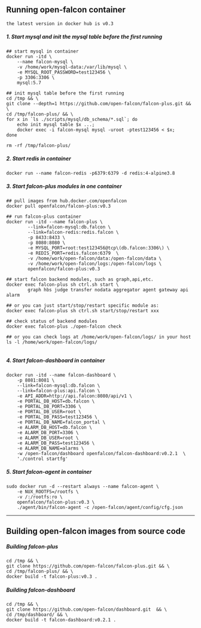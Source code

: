 ## Running open-falcon container

`the latest version in docker hub is v0.3`

##### 1. Start mysql and init the mysql table before the first running

```
## start mysql in container
docker run -itd \
    --name falcon-mysql \
    -v /home/work/mysql-data:/var/lib/mysql \
    -e MYSQL_ROOT_PASSWORD=test123456 \
    -p 3306:3306 \
    mysql:5.7

## init mysql table before the first running
cd /tmp && \
git clone --depth=1 https://github.com/open-falcon/falcon-plus.git && \
cd /tmp/falcon-plus/ && \
for x in `ls ./scripts/mysql/db_schema/*.sql`; do
    echo init mysql table $x ...;
    docker exec -i falcon-mysql mysql -uroot -ptest123456 < $x;
done

rm -rf /tmp/falcon-plus/
```

##### 2. Start redis in container

```
docker run --name falcon-redis -p6379:6379 -d redis:4-alpine3.8
```

##### 3. Start falcon-plus modules in one container

```
## pull images from hub.docker.com/openfalcon
docker pull openfalcon/falcon-plus:v0.3

## run falcon-plus container
docker run -itd --name falcon-plus \
        --link=falcon-mysql:db.falcon \
        --link=falcon-redis:redis.falcon \
        -p 8433:8433 \
        -p 8080:8080 \
        -e MYSQL_PORT=root:test123456@tcp\(db.falcon:3306\) \
        -e REDIS_PORT=redis.falcon:6379  \
        -v /home/work/open-falcon/data:/open-falcon/data \
        -v /home/work/open-falcon/logs:/open-falcon/logs \
        openfalcon/falcon-plus:v0.3

## start falcon backend modules, such as graph,api,etc.
docker exec falcon-plus sh ctrl.sh start \
        graph hbs judge transfer nodata aggregator agent gateway api alarm

## or you can just start/stop/restart specific module as: 
docker exec falcon-plus sh ctrl.sh start/stop/restart xxx

## check status of backend modules
docker exec falcon-plus ./open-falcon check

## or you can check logs at /home/work/open-falcon/logs/ in your host
ls -l /home/work/open-falcon/logs/
    
```

##### 4. Start falcon-dashboard in container

```
docker run -itd --name falcon-dashboard \
    -p 8081:8081 \
    --link=falcon-mysql:db.falcon \
    --link=falcon-plus:api.falcon \
    -e API_ADDR=http://api.falcon:8080/api/v1 \
    -e PORTAL_DB_HOST=db.falcon \
    -e PORTAL_DB_PORT=3306 \
    -e PORTAL_DB_USER=root \
    -e PORTAL_DB_PASS=test123456 \
    -e PORTAL_DB_NAME=falcon_portal \
    -e ALARM_DB_HOST=db.falcon \
    -e ALARM_DB_PORT=3306 \
    -e ALARM_DB_USER=root \
    -e ALARM_DB_PASS=test123456 \
    -e ALARM_DB_NAME=alarms \
    -w /open-falcon/dashboard openfalcon/falcon-dashboard:v0.2.1  \
    './control startfg'
```

##### 5. Start falcon-agent in container

```
sudo docker run -d --restart always --name falcon-agent \
    -e NUX_ROOTFS=/rootfs \
    -v /:/rootfs:ro \
    openfalcon/falcon-plus:v0.3 \
    ./agent/bin/falcon-agent -c /open-falcon/agent/config/cfg.json
```

----

## Building open-falcon images from source code

##### Building falcon-plus

```
cd /tmp && \
git clone https://github.com/open-falcon/falcon-plus.git && \
cd /tmp/falcon-plus/ && \
docker build -t falcon-plus:v0.3 .
```

##### Building falcon-dashboard

```
cd /tmp && \
git clone https://github.com/open-falcon/dashboard.git  && \
cd /tmp/dashboard/ && \
docker build -t falcon-dashboard:v0.2.1 .
```
